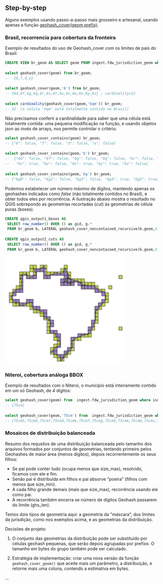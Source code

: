 
## Step-by-step

Alguns exemplos usando passo-a-passo mais grosseiro e artesanal, usando apenas a função [geohash_cover(geom,prefix)](https://github.com/AddressForAll/pg_pubLib-v1/blob/main/src/pubLib05pgis-geohash.sql#L22).

### Brasil, recorrencia para cobertura da fronteira
Exemplo de resultados do uso de Geohash_cover com os limites de país do Brasil:

```sql
CREATE VIEW br_geom AS SELECT geom FROM ingest.fdw_jurisdiction_geom where isolabel_ext='BR';

select geohash_cover(geom) from br_geom;
--  {6,7,d,e}

select geohash_cover(geom,'6') from br_geom;
-- {6d,6f,6g,6q,6r,6s,6t,6u,6v,6w,6x,6y,6z} ; cardinality=13

select cardinality(geohash_cover(geom,'6qm')) br_geom;
-- 32  (a célula '6qm' está totalmente contida no Brasil)
```
Não precisamos conferir a cardinalidade para saber que uma célula está totalmente contida: uma pequena modificação na função, e usando objetos json ao invés de arrays, nos permite controlar o critério.

```sql
select geohash_cover_contains(geom) br_geom;
-- {"6": false, "7": false, "d": false, "e": false}

select geohash_cover_contains(geom,'6') br_geom;
--  {"6d": false, "6f": false, "6g": false, "6q": false, "6r": false, "6s": false, "6t": false, "6u": false,
--   "6v": true, "6w": false, "6x": true, "6y": true, "6z": false}

select geohash_cover_contains(geom,'6g') br_geom;
-- {"6g0": false, "6g1": false, "6g3": false, "6g4": true, "6g5": true, "6g6": true, "6g7": true, "6g8": false, ...}
```

Podemos estabelecer um número máximo de dígitos, mantendo apenas os geohashes indicados como *false* (não totalmente contidos no Brasil), e obter todos eles por recorrência. A ilustração abaixo mostra o resultado no QGIS sobrepondo as geometrias recortadas (cut) às geometrias de célula puras (boxes).

```sql
CREATE qgis_output1_boxes AS
 SELECT row_number() OVER () as gid, g.*
 FROM br_geom b, LATERAL geohash_cover_noncontained_recursive(b.geom,3,false) g;

CREATE qgis_output2_cuts AS
 SELECT row_number() OVER () as gid, g.*
 FROM br_geom b, LATERAL geohash_cover_noncontained_recursive(b.geom,3,true) g;
```

![](assets/br_geohash3_countor2.png)

### Niteroi, cobertura análoga BBOX

Exemplo de resultados com o Niteroi, o município está inteiramente contido em um só Geohash, de 4 dígitos:

```sql
select geohash_cover(geom) from  ingest.fdw_jurisdiction_geom where isolabel_ext='BR-RJ-Niteroi';
-- {75cm}

select geohash_cover(geom,'75cm') from  ingest.fdw_jurisdiction_geom where isolabel_ext='BR-RJ-Niteroi';
-- {75cm5,75cm6,75cm7,75cmd,75cme,75cmf,75cmg,75cmh,75cmk,75cmm,75cms,75cmt,75cmu,75cmv,75cmw}
```

### Mosaicos de distribuição balanceada

Resumo dos requsitos de uma distribuição balanceada pelo tamanho dos arquivos formados por conjuntos de geometrias, tentando primeiro pelos Geohashes de maior área (menos dígitos), depois recorrentemente os seus filhos:

- Se pai pode conter tudo (ocupa menos que size_max), resolvido, ficamos com ele e fim.
- Senão pai é distribuída em filhos e pai absorve "poeira" (filhos com menos que  size_min).
- A cada filho grande demais (mais que size_max), recorrência usando ele como pai.
- A recorrência também encerra se número de dígitos Geohash passarem do limite (ghs_len).

Temos dois tipos de geometria aqui: a geometria da "máscara", dos limites da jurisdição, como nos exemplos acima, e as geometrias da distribuição.

Decisões de projeto:

1. O conjunto das geometrias da distribuição pode ser substituído por células geohash pequenas, que serão depois agrupadas por prefixo. O tamanho em bytes do grupo também pode ser calculado.

2. Estratégia de implementação: criar uma nova versão da função `geohash_cover_geom()` que aceite mais um parâmetro, a distribuição, e retorne mais uma coluna, contendo a estimativa em bytes.

...

